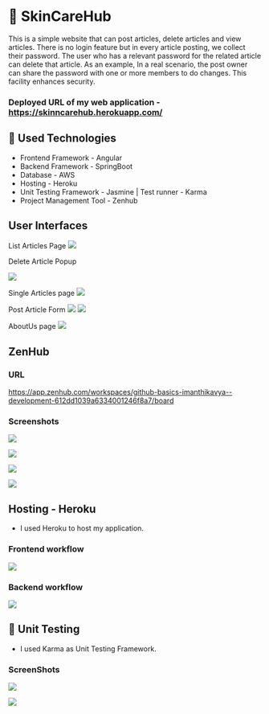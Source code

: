 # 👋 SkinCareHub

This is a simple website that can post articles,  delete articles and view articles. There is no login feature but in every article posting, we collect their password. The user who has a relevant password for the related article can delete that article. As an example, In a real scenario, the post owner can share the password with one or more members to do changes. This facility enhances security.

### Deployed URL of my web application - https://skinncarehub.herokuapp.com/



## 📙 Used Technologies

- Frontend Framework - Angular
- Backend Framework - SpringBoot
- Database - AWS
- Hosting - Heroku
- Unit Testing Framework - Jasmine |  Test runner - Karma
- Project Management Tool - Zenhub

## User Interfaces

List Articles Page
![](frontend/ReadmeImages/ListArticles.jpeg)

Delete Article Popup

![](frontend/ReadmeImages/DeletePopup.jpeg)

Single Articles page
![](frontend/ReadmeImages/singleArticle.jpeg)

Post Article Form
![](frontend/ReadmeImages/post1.jpeg)
![](frontend/ReadmeImages/post2.jpeg)

AboutUs page
![](frontend/ReadmeImages/aboutus.jpeg)

## ZenHub

### URL
https://app.zenhub.com/workspaces/github-basics-imanthikavya--development-612dd1039a6334001246f8a7/board
### Screenshots
![](frontend/ReadmeImages/ZenHub2.jpg)

![](frontend/ReadmeImages/ZenHub1.jpeg)

![](frontend/ReadmeImages/ZenHub3.jpeg)

![](frontend/ReadmeImages/zenhub4.jpeg)




## Hosting - Heroku

- I used Heroku to host my application.

### Frontend workflow
![](frontend/ReadmeImages/heroku1.jpg)

### Backend workflow
![](frontend/ReadmeImages/heroku2.jpg)

## 📝 Unit Testing 
 -  I used Karma as Unit Testing Framework.
 
### ScreenShots

![](frontend/ReadmeImages/test2.jpeg)

![](frontend/ReadmeImages/test1.jpeg)

